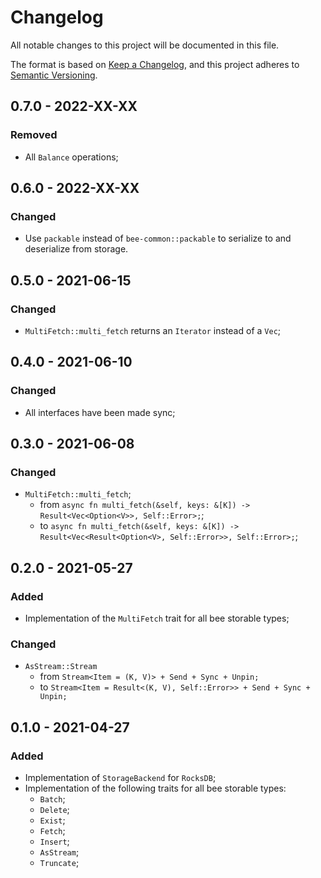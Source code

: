 # Changelog

All notable changes to this project will be documented in this file.

The format is based on [Keep a Changelog](https://keepachangelog.com/en/1.0.0/),
and this project adheres to [Semantic Versioning](https://semver.org/spec/v2.0.0.html).

<!-- ## Unreleased - YYYY-MM-DD

### Added

### Changed

### Deprecated

### Removed

### Fixed

### Security -->

## 0.7.0 - 2022-XX-XX

### Removed

- All `Balance` operations;

## 0.6.0 - 2022-XX-XX

### Changed

- Use `packable` instead of `bee-common::packable` to serialize to and deserialize from storage.

## 0.5.0 - 2021-06-15

### Changed

- `MultiFetch::multi_fetch` returns an `Iterator` instead of a `Vec`;

## 0.4.0 - 2021-06-10

### Changed

- All interfaces have been made sync;

## 0.3.0 - 2021-06-08

### Changed

- `MultiFetch::multi_fetch`;
  - from `async fn multi_fetch(&self, keys: &[K]) -> Result<Vec<Option<V>>, Self::Error>;`;
  - to `async fn multi_fetch(&self, keys: &[K]) -> Result<Vec<Result<Option<V>, Self::Error>>, Self::Error>;`;

## 0.2.0 - 2021-05-27

### Added

- Implementation of the `MultiFetch` trait for all bee storable types;

### Changed

- `AsStream::Stream`
  - from  `Stream<Item = (K, V)> + Send + Sync + Unpin;`
  - to    `Stream<Item = Result<(K, V), Self::Error>> + Send + Sync + Unpin;`

## 0.1.0 - 2021-04-27

### Added

- Implementation of `StorageBackend` for `RocksDB`;
- Implementation of the following traits for all bee storable types:
  - `Batch`;
  - `Delete`;
  - `Exist`;
  - `Fetch`;
  - `Insert`;
  - `AsStream`;
  - `Truncate`;
